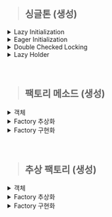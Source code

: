 
> ## 싱글톤 (생성)

<details>
  <summary>Lazy Initialization</summary>

- 늦은 초기화.
- private 생성자 static 메소드를 사용한 가장 보편적인 방식.
- 멀티 스레드 환경에 취약함.
  - 이를 해결 하고자 synchronized 사용.
  - 동기화로 인한 성능 저하 발생.

  ```java
  public class singletone.LazyInitialization {
  
      private static singletone.LazyInitialization instance;
  
      private singletone.LazyInitialization() {
      }
  
      // 동기화 문제 해결을 위한 synchronized
      public static synchronized singletone.LazyInitialization getInstance() {
          if (instance == null) {
              instance = new singletone.LazyInitialization();
          }
  
          return instance;
      }
  }
  ```
</details>

<details>
  <summary>Eager Initialization</summary>

- 이른 초기화.
- 늦은 초기화에서 발생하는 동기화 성능 문제를 해결한 방법.
- static 인스턴스를 미리 생성하여 하나의 인스턴스만 생기도록 보장.
  - 인스턴스를 사용하지 않을 경우 메모리 낭비됨.

  ```java
  public class singletone.EagerInaitialization {
      private static singletone.EagerInaitialization instance = new singletone.EagerInaitialization();
  
      private singletone.EagerInaitialization() {
      }
  
      public static singletone.EagerInaitialization getInstance() {
          return instance;
      }
  }
  ```
</details>

<details>
  <summary>Double Checked Locking</summary>

- volatile 키워드 사용하는 방식.
  - volatile 키워드는 자바 변수를 Main Memory 저장 함.
  - 멀티 스레드 환경에서는 하나의 스레드만 읽기/쓰기 가능 하고 나머지 스레드는 read 가능 하여 최신값 보장.
  - 변수 값을 읽을 때 CPU Cache에 저장된 값이 아닌 Main Memory에서 읽음.
    - 멀티 스레드일 경우 각각의 스레드는 CPU Cache에 저장된 각각의 값을 사용하므로 값의 불일치가 발생함.
- 늦은 초기화와 유사함.
- synchronized 키워드가 메소드 내부에 있음.
  - 메소드를 호출 할 때마다 동기화 걸리지 않아 좀 더 효율적.
  - 인스턴스를 필요로 하는 시점에 만들 수 있음.
- Java 1.5 이상만 가능.

  ```java
  public class singletone.DoubleCheckedLocking {
      private volatile static singletone.DoubleCheckedLocking instance;
  
      private singletone.DoubleCheckedLocking(){}
  
      public static singletone.DoubleCheckedLocking getInstance(){
          if (instance == null){
              synchronized (singletone.DoubleCheckedLocking.class){
                  if(instance==null){
                      instance = new singletone.DoubleCheckedLocking();
                  }
              }
          }
  
          return instance;
      }
  }
  ```
</details>

<details>
  <summary>Lazy Holder</summary>

- 현 시점 가장 완벽한 방법.
- inner class 특징인 호출 되기 전 참조 되지 않는 방식, static 특징인 한번만 호줄 하는 방식, final 키워드를 이용한 불변성 보장 등을 이용함.

  ```java
  public class singletone.LazyHolder {
  
      private static class LazyHolderInner {
          private final static singletone.LazyHolder INSTANCE = new singletone.LazyHolder();
      }
  
      public static singletone.LazyHolder getInstance() {
          return LazyHolderInner.INSTANCE;
      }
  }
  ```
</details>

<br/>
<br/>

> ## 팩토리 메소드 (생성)

<details>
  <summary>객체</summary>

- Drink가 부모, Coffee와 Tea는 자식 클래스.
- 해당 클래스들은 Factory의 부모 클래스는 아님.

  ```java
  package factoryMethod;
  
  public class Drink {
  }
  ```
  
  ```java
  package factoryMethod;
  
  public class Coffee extends Drink{
  }
  ```
  
  ```java
  package factoryMethod;
  
  public class Tea extends Drink{
  }
  ```
</details>

<details>
  <summary>Factory 추상화</summary>

- 객체 생성 메소드만 가진 [인터페이스, 추상 클래스] 생성.

  ```java
  package factoryMethod;
  
  public interface DrinkFactory {
      public Drink makeDrink();
  }
  ```

</details>

<details>
  <summary>Factory 구현화</summary>

- 부모를 상속 받은 서브 클래스 생성 또는 바로 기본 클래스 생성.

  ```java
  package factoryMethod;
  
  public class DrinkFactoryImpl implements  DrinkFactory{
      @Override
      public Drink makeDrink() {
          return new Drink();
      }
  }
  ```
  
  ```java
  package factoryMethod;
  
  public class CoffeeFactoryImpl implements DrinkFactory{
      @Override
      public Drink makeDrink() {
          System.out.println("makeCoffee");
          return new Coffee();
      }
  }
  ```
  
  ```java
  package factoryMethod;
  
  public class TeaFactoryImpl implements DrinkFactory{
      @Override
      public Drink makeDrink() {
          System.out.println("makeTea");
          return new Tea();
      }
  }
  ```
</details>

<br/>
<br/>

> ## 추상 팩토리 (생성)

<details>
  <summary>객체</summary>

- 객체 집합 별 객체를 생성할 것임.
- 버거 세트가 객체 집합임. 매장별 각각 [햄버거, 음료수] 객체가 있음.

  ```java
  package abstractFactory;
  
  public class BurgerKingHamburger implements Hamburger{
      public BurgerKingHamburger(){
          System.out.println("make BurgerKingHamburger");
      }
  }
  ```
  
  ```java
  package abstractFactory;
  
  public class BurgerKingDrink implements Drink{
      public BurgerKingDrink(){
          System.out.println("make BurgerKingDrink");
      }
  }
  ```
  
  ```java
  package abstractFactory;
  
  public class MacdonaldHamburger implements Hamburger{
      public MacdonaldHamburger(){
          System.out.println("make MacdonaldHamburger");
      }
  }
  ```
  
  ```java
  package abstractFactory;
  
  public class MacdonaldDrink implements  Drink{
      public MacdonaldDrink(){
          System.out.println("make MacdonaldDrink");
      }
  }
  ```

  ```java
  package abstractFactory;
  
  public class BurgerSet {
      private final Hamburger hamburger;
      private final Drink drink;
  
      public BurgerSet(Hamburger hamburger, Drink drink) {
          this.hamburger = hamburger;
          this.drink = drink;
      }
  
      public Hamburger getHamburger() {
          return hamburger;
      }
  
      public Drink getDrink() {
          return drink;
      }
  }
  ```


</details>

<details>
  <summary>Factory 추상화</summary>

- 굳이 따진다면 해당 팩토리는 버거 세트의 팩토리 메소드 패턴임.
- 타입 별 객체 집합 군 객체를 만드는 팩토리 이기 때문에 추상 팩토리라 할 수 있음.
- 결국 팩토리 메소드와 추상 팩토리는 서로 관계가 있음. 그렇다고 동일한 패턴은 아님.

  ```java
  package abstractFactory;
  
  public interface BurgerSetFactory {
      public BurgerSet makeSet(String type);
  }
  ```

</details>

<details>
  <summary>Factory 구현화</summary>

- 실제 객체를 생성 하는 로직 구현.
- 타입별 버거 세트를 만들어서 반환함.

  ```java
  package abstractFactory;
  
  public class BurgerSetFactoryImpl implements BurgerSetFactory{
      @Override
      public BurgerSet makeSet(String type) {
          BurgerSet burgerSet = null;
          switch (type){
              case "BurgerKing" -> burgerSet = new BurgerSet(new BurgerKingHamburger(), new BurgerKingDrink());
              case "Macdonald" -> burgerSet = new BurgerSet(new MacdonaldHamburger(), new MacdonaldDrink());
              default -> System.out.println("해당 버거 세트가 없음");
          }
          return burgerSet;
      }
  }
  ```
</details>